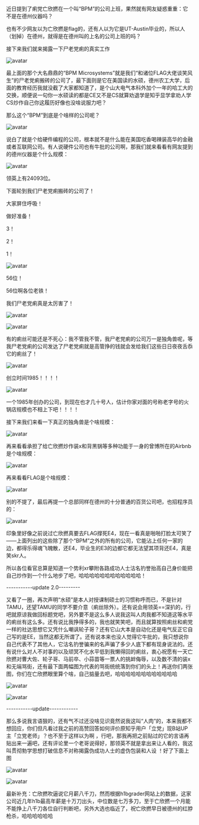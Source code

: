近日提到了痢党亡欣撚在一个叫“BPM”的公司上班，果然就有网友疑惑重重：它不是在德州仪器吗？







也有不少网友以为亡欣撚是flag的，还有人以为它是UT-Austin毕业的，所以人（划掉）在德州，就得是在德州叫的上名的公司上班的吗？







接下来我们就来揭露一下尸老党痢的真实工作







![avatar](https://cdnfileimg.115.com/6f0a70237939e5147e05196c76f2c32d/5F5D6952/5f5d68ba8bc7716da2261585227b29c2457512fc?x-oss-process=style/0s)







最上面的那个大名鼎鼎的“BPM Microsystems”就是我们“和诸位FLAG大佬谈笑风生”的尸老党痢搬砖的公司了，最下面则是它在美国读的水硕，德州农工大学，后面的教育经历我就没截了大家都知道了，是个山大电气本科外加个一年的哈工大的交换，顺便说一句你一水硕读的都是CE又不是CS就算劝退学是知乎显学拿劝人学CS炒作自己你这履历好像也没啥说服力吧？







那么这个“BPM”到底是个啥样的公司呢？







![avatar](https://picb.zhimg.com/v2-bbf685283415f31144dfaf21b3156ada_b.jpg)







说白了就是个给硬件编程的公司，根本就不是什么能在美国吃香喝辣装高华的金融或者互联网公司。有人说硬件公司也有牛批的公司啊，那我们就来看看有网友提到的德州仪器是个什么规模：







![avatar](https://picb.zhimg.com/v2-e3f8f378fc37c6ea9d95fdf45d655eeb_b.jpg)







领英上有24093位。







下面轮到我们尸老党痢搬砖的公司了！







大家屏住呼吸！







做好准备！







3！







2！







1！







![avatar](https://pic4.zhimg.com/v2-6a3164b636582a3335f93c443d07569b_b.jpg)







56位！







56位啊各位老铁！







我们尸老党痢真是太厉害了！







![avatar](https://pic2.zhimg.com/v2-305c1f40661c16dacd347771b0b80553_b.jpg)







![avatar](https://picb.zhimg.com/v2-062fbf54dc0a34aa1130347ada9b7033_b.jpg)







有的痢丝可能还是不死心：我不管我不管，我尸老党痢的公司万一是独角兽呢，等我尸老党痢的公司发达了尸老党痢就是高管挣的钱就会发给我们这些日日夜夜舌忝它的痢丝了！







![avatar](https://pic4.zhimg.com/v2-c1d4b8af6cf89e889efd21311315151b_b.jpg)







创立时间1985！！！！







![avatar](https://pic1.zhimg.com/v2-e8993cedbdbc1866627b2602bacfc896_b.png)







一个1985年创办的公司，到现在也才几十号人，估计你家对面的号称老字号的火锅店规模也不相上下吧！！！！







接下来我们来看一下真正的独角兽是个啥规模：







![avatar](https://pic3.zhimg.com/v2-5d45dcc8b2789fd1ea80d872d71e2d12_b.jpg)







再来看看承担了给亡欣撚炒作装x和背黑锅等多种功能于一身的曾博所在的Airbnb是个啥规模：







![avatar](https://pic1.zhimg.com/v2-bccd1649ac9c4fade4ed9372023a66da_b.jpg)







再来看看FLAG是个啥规模：







![avatar](https://pic3.zhimg.com/v2-8772d291a670ba9ecfe4c0887dd3de66_b.jpg)







别的不提了，最后再提一个总部同样在德州的十分普通的百货公司吧，也招程序员的：







![avatar](https://pic2.zhimg.com/v2-dca71ea89098acd2b00a7a359599ce60_b.jpg)







印象里好像之前说过亡欣撚真要去FLAG撑死E4，现在一看真是啪啪打脸太可笑了——上面列出的这些除了那个“BPM”之外的所有的公司，它能沾上任何一家的边，都得乐得魂飞魄散，还E4，毕业生的E3的边都它都无法望其项背还E4，真是笑skr人。







所以各位看官总算是知道一个势利xr攀附各路成功人士沽名钓誉抬高自己身价能把自己炒作到一个什么地步了吧，哈哈哈哈哈哈哈哈哈哈哈哈！







-----------update 2.0---------







又看了一圈，再次声明“水硕”是本人对授课制硕士的习惯称呼而已，不是针对TAMU，还望TAMU的同学不要介意（痢丝除外）。还有说会用领英==深扒的，行吧就原谅我做回标题党吧，另外要不是这么多人说我这叫人肉我都不知道这等水平的痢丝有这么多。还有说比我挣得多的，我也就笑笑吧，而且就算按照痢丝和痢党一样的社达思想它又凭什么嘲讽轮子哥？还有它山大本是自动化还是电气反正它自己写的是EE，当然这都无所谓了。还有说本来也没人觉得它牛批的，我只想说你自己代表不了其他人，它沽名钓誉骗来的名声骗了多少人底下都有现身说法的。还有说什么对人不对事的以及顽冥不化水平低到我懒得回的痢丝，衷心祝愿有一天亡欣撚对曹大佐、轮子哥、马前卒、小蒜苗等一票人的挑衅侮辱，以及数不清的装x和无端骂街，还有最下面两幅图为代表的骂街统统落到你们的头上！再送你们两张图，你们在亡欣撚眼里算个啥，自己掂量去吧，哈哈哈哈哈哈哈哈哈哈哈哈



![avatar](https://pic3.zhimg.com/v2-e81822198c0ddbcf7446421b3821101e_b.jpg)



![avatar](https://pic1.zhimg.com/v2-246becbb30d8aa9512d6d68de60dbb3c_b.jpg)







-----------update------------







那么多说我言语狠的，还有气不过还没啥见识竟然说我这叫“人肉”的，本来我都不想回应，你们但凡看过我之前的高赞回答如何评价原知乎用户「立党」现B站UP主「立党老师」？也不至于这样以为啊 ，行吧，那我再把之前贴过的它的言语再贴出来一遍吧，还有评论里一个老哥说得好，那领英不就是拿出来让人看的，我这叫贯彻勃学思想打破信息不对称揭露伪成功人士的虚伪包装和人设 ！好了下面上图







![avatar](https://pic4.zhimg.com/v2-1fa49393a7c447bde6a8f793fc92db61_b.jpg)



![avatar](https://pic3.zhimg.com/v2-711a17875b7443e8f8b03be4a7644757_b.jpg)











最新补充：亡欣撚吹逼说它月薪八千刀，然而根据h1bgrader网站上的数据，这家公司近几年h1b最高年薪是十万刀出头，中位数是七万多刀，至于亡欣撚一个月能不能挣上八千刀各位自行判断吧，另外大选也临近了，祝亡欣撚早日被德州的红脖枪杀，哈哈哈哈哈哈
